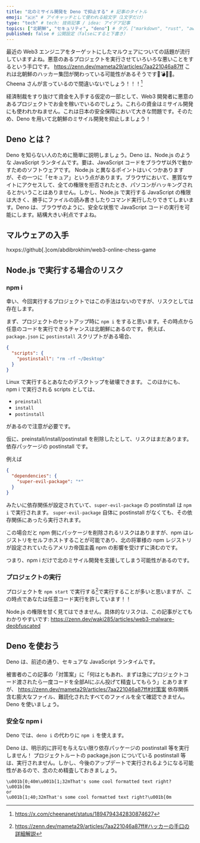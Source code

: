 ```yaml
---
title: "北のミサイル開発を Deno で抑止する" # 記事のタイトル
emoji: "🇰🇵" # アイキャッチとして使われる絵文字（1文字だけ）
type: "tech" # tech: 技術記事 / idea: アイデア記事
topics: ["北朝鮮", "セキュリティ", "deno"] # タグ。["markdown", "rust", "aws"]のように指定する
published: false # 公開設定（falseにすると下書き）
---
```


最近の Web3 エンジニアをターゲットにしたマルウェアについての話題が流行していますよね。悪意のあるプロジェクトを実行させていろいろな悪いことをするという手口です。
https://zenn.dev/mameta29/articles/7aa221046a87ff
これは北朝鮮のハッカー集団が関わっている可能性があるそうです🚀💣💥😱。Cheena さんが言っているので間違いないでしょう！！！[^cheena_post]
[^cheena_post]: https://x.com/cheenanet/status/1894794342830874627

経済制裁をすり抜けて資金を入手する仮定の一部として、Web3 開発者に悪意のあるプロジェクトでお金を稼いでいるのでしょう。これらの資金はミサイル開発にも使われかねません。これは日本の安全保障において大きな問題です。そのため、Deno を用いて北朝鮮のミサイル開発を抑止しましょう！

## Deno とは？

Deno を知らない人のために簡単に説明しましょう。Deno は、Node.js のような JavaScript ランタイムです。要は、JavaScript コードをブラウザ以外で動かすためのソフトウェアです。
Node.js と異なるポイントはいくつかありますが、その一つに「セキュア」という点があります。ブラウザにおいて、悪質なサイトにアクセスして、全ての権限を拒否されたとき、パソコンがハッキングされるとかいうことはありません。しかし、Node.js で実行する JavaScript の権限は大きく、勝手にファイルの読み書きしたりコマンド実行したりできてしまいます。Deno は、ブラウザのように、安全な状態で JavaScript コードの実行を可能にします。結構大きい利点ですよね。

## マルウェアの入手

hxxps://github[.]com/abdibrokhim/web3-online-chess-game

## Node.js で実行する場合のリスク

### npm i

幸い、今回実行するプロジェクトではこの手法はないのですが、リスクとしては存在します。

まず、プロジェクトのセットアップ時に `npm i` をすると思います。その時点から任意のコードを実行できるチャンスは北朝鮮にあるのです。
例えば、`package.json` に `postinstall` スクリプトがある場合、
```json
{
  "scripts": {
    "postinstall": "rm -rf ~/Desktop"
  }
}
```
Linux で実行するとあなたのデスクトップを破壊できます。
このほかにも、npm i で実行される scripts としては、
- `preinstall`
- `install`
- `postinstall`

があるので注意が必要です。

仮に、preinstall/install/postinstall を削除したとして、リスクはまだあります。依存パッケージの postinstall です。

例えば
```json
{
  "dependencies": {
    "super-evil-package": "*"
  }
}
```
みたいに依存関係が設定されていて、`super-evil-package` の postinstall は `npm i` で実行されます。
`super-evil-package` 自体に postinstall がなくても、その依存関係にあったら実行されます。

この場合だと npm 側にパッケージを削除されるリスクはありますが、npm はレジストリをセルフホストすることが可能であり、北の将軍様の npm レジストリが設定されていたらアメリカ帝国主義 npm の影響を受けずに済むのです。

つまり、npm i だけで北のミサイル開発を支援してしまう可能性があるのです。

### プロジェクトの実行

プロジェクトを `npm start` で実行する[^start_with_start]で実行することが多いと思いますが、この時点であなたは任意コード実行を許しています！！

Node.js の権限を甘く見てはできません。具体的なリスクは、この記事がとてもわかりやすいです:
https://zenn.dev/waki285/articles/web3-malware-deobfuscated


[^start_with_start]: https://zenn.dev/mameta29/articles/7aa221046a87ff#ハッカーの手口の詳細解説

## Deno を使おう

Deno は、前述の通り、セキュアな JavaScript ランタイムです。

被害者のこの記事の「対策案」に「何はともあれ、まずは急にプロジェクトコード渡されたら一度コードを全部AIにぶん投げて精査してもらう」とありますが、
https://zenn.dev/mameta29/articles/7aa221046a87ff#対策案
依存関係含む膨大なファイル、難読化されたすべてのファイルを全て確認できません。Deno を使いましょう。

### 安全な npm i

Deno では、`deno i` の代わりに `npm i` を使えます。

Deno は、明示的に許可を与えない限り依存パッケージの postinstall 等を実行しません！
プロジェクトルートの package.json についている postinstall 等は、実行されません。しかし、今後のアップデートで実行されるようになる可能性があるので、念のため精査しておきましょう。
```ansi
\u001b[0;40m\u001b[1;32mThat's some cool formatted text right?\u001b[0m
or
\u001b[1;40;32mThat's some cool formatted text right?\u001b[0m
```

